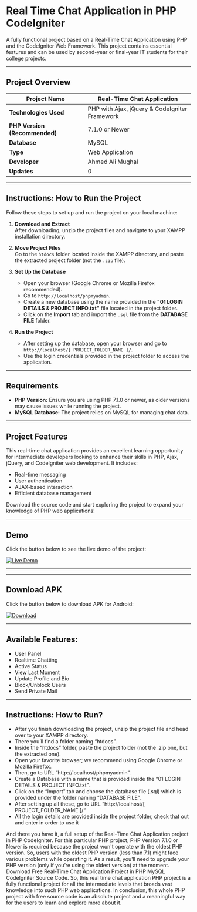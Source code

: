 # Real Time Chat Application in PHP CodeIgniter

A fully functional project based on a Real-Time Chat Application using PHP and the CodeIgniter Web Framework. This project contains essential features and can be used by second-year or final-year IT students for their college projects.

---

## Project Overview

| **Project Name**             | Real-Time Chat Application                         |
|------------------------------|----------------------------------------------------|
| **Technologies Used**         | PHP with Ajax, jQuery & CodeIgniter Framework     |
| **PHP Version (Recommended)** | 7.1.0 or Newer                                    |
| **Database**                  | MySQL                                             |
| **Type**                      | Web Application                                   |
| **Developer**                 | Ahmed Ali Mughal                                  |
| **Updates**                   | 0                                                 |

---

## Instructions: How to Run the Project

Follow these steps to set up and run the project on your local machine:

1. **Download and Extract**  
   After downloading, unzip the project files and navigate to your XAMPP installation directory.

2. **Move Project Files**  
   Go to the `htdocs` folder located inside the XAMPP directory, and paste the extracted project folder (not the `.zip` file).

3. **Set Up the Database**  
   - Open your browser (Google Chrome or Mozilla Firefox recommended).  
   - Go to `http://localhost/phpmyadmin`.  
   - Create a new database using the name provided in the **"01 LOGIN DETAILS & PROJECT INFO.txt"** file located in the project folder.  
   - Click on the **Import** tab and import the `.sql` file from the **DATABASE FILE** folder.

4. **Run the Project**  
   - After setting up the database, open your browser and go to `http://localhost/[ PROJECT_FOLDER_NAME ]/`.  
   - Use the login credentials provided in the project folder to access the application.

---

## Requirements

- **PHP Version:** Ensure you are using PHP 7.1.0 or newer, as older versions may cause issues while running the project.
- **MySQL Database:** The project relies on MySQL for managing chat data.

---

## Project Features

This real-time chat application provides an excellent learning opportunity for intermediate developers looking to enhance their skills in PHP, Ajax, jQuery, and CodeIgniter web development. It includes:

- Real-time messaging
- User authentication
- AJAX-based interaction
- Efficient database management

Download the source code and start exploring the project to expand your knowledge of PHP web applications!

---
## Demo

Click the button below to see the live demo of the project:

<a href="http://rtc.mywebcommunity.org/" target="_blank">
    <img src="https://img.shields.io/badge/Demo-Link-blue" alt="Live Demo">
</a>

---

---
## Download APK

Click the button below to download APK for Android:

<a href="https://www.webintoapp.com/store/455256" target="_blank">
    <img src="https://darkhorsebets.com/wp-content/uploads/2021/08/Android-Badge_Black.png" alt="Download">
</a>

---

## Available Features:

- User Panel
- Realtime Chatting
- Active Status
- View Last Moment
-  Update Profile and Bio
- Block/Unblock Users
- Send Private Mail

---

## Instructions: How to Run?

- After you finish downloading the project, unzip the project file and head over to your XAMPP directory.
- There you’ll find a folder naming “htdocs”.
- Inside the “htdocs” folder, paste the project folder (not the .zip one, but the extracted one).
- Open your favorite browser; we recommend using Google Chrome or Mozilla Firefox.
- Then, go to URL “http://localhost/phpmyadmin“.
- Create a Database with a name that is provided inside the “01 LOGIN DETAILS & PROJECT INFO.txt”.
- Click on the “Import” tab and choose the database file (.sql) which is provided under the folder naming “DATABASE FILE”.
- After setting up all these, go to URL “http://localhost/[ PROJECT_FOLDER_NAME ]/“
- All the login details are provided inside the project folder, check that out and enter in order to use it

And there you have it, a full setup of the Real-Time Chat Application project in PHP CodeIgniter. For this particular PHP project, PHP Version 7.1.0 or Newer is required because the project won't operate with the oldest PHP version. So, users with the oldest PHP version (less than 7.1) might face various problems while operating it. As a result, you’ll need to upgrade your PHP version (only if you’re using the oldest version) at the moment. Download Free Real-Time Chat Application Project in PHP MySQL CodeIgniter Source Code. So, this real time chat application PHP project is a fully functional project for all the intermediate levels that broads vast knowledge into such PHP web applications. In conclusion, this whole PHP project with free source code is an absolute project and a meaningful way for the users to learn and explore more about it.
